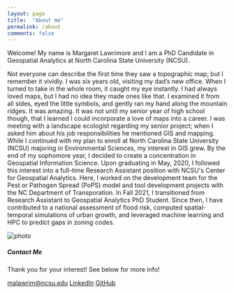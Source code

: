 ```yaml
---
layout: page
title:  "About me"
permalink: /about
comments: false
---
```


<div class="row justify-content-between">
<div class="col-md-8 pr-5">

<p>Welcome! My name is Margaret Lawrimore and I am a PhD Candidate in Geospatial Analytics at North Carolina State University (NCSU). </p>

<p>Not everyone can describe the first time they saw a topographic map; but I remember it vividly. I was six years old, visiting my dad’s new office. When I turned to take in the whole room, it caught my eye instantly. I had always loved maps, but I had no idea they made ones like that. I examined it from all sides, eyed the little symbols, and gently ran my hand along the mountain ridges. It was amazing. It was not until my senior year of high school though, that I learned I could incorporate a love of maps into a career. I was meeting with a landscape ecologist regarding my senior project; when I asked him about his job responsibilities he mentioned GIS and mapping. While I continued with my plan to enroll at North Carolina State University (NCSU) majoring in Environmental Sciences, my interest in GIS grew. By the end of my sophomore year, I decided to create a concentration in Geospatial Information Science. Upon graduating in May, 2020, I followed this interest into a full-time Research Assistant position with NCSU's Center for Geospatial Analytics. Here, I worked on the development team for the Pest or Pathogen Spread (PoPS) model and tool development projects with the NC Department of Transporation. In Fall 2021, I transitioned from Research Assistant to Geospatial Analytics PhD Student. Since then, I have contributed to a national assessment of flood risk, computed spatial-temporal simulations of urban growth, and leveraged machine learning and HPC to predict gaps in zoning codes. </p>

</div>

<div class="col-md-4">

<div class="sticky-top sticky-top-80">

<p class="mb-5"><img class="shadow-lg" src="{{site.url}}/assets/images/about_me.jpg" alt="photo" /></p>

<h5>Contact Me</h5>

<p>Thank you for your interest! See below for more info! </p>

<a target="_blank" href="mailto: malawrim@ncsu.edu" class="btn btn-primary">malawrim@ncsu.edu</a> <a target="_blank" href="https://linkedin.com/in/margaret-lawrimore" class="btn btn-info">LinkedIn</a> <a target="_blank" href="https://github.com/malawrim" class="btn btn-secondary">GitHub</a> 
</div>
</div>
</div>
